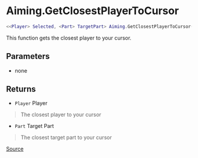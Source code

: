 # Aiming.GetClosestPlayerToCursor
```lua
<<Player> Selected, <Part> TargetPart> Aiming.GetClosestPlayerToCursor(<void>)
```
This function gets the closest player to your cursor.

## Parameters
* none

## Returns
* `Player` Player
> The closest player to your cursor
* `Part` Target Part
> The closest target part to your cursor

[Source](https://github.com/Stefanuk12/ROBLOX/blob/master/Universal/Aiming/Module.lua#L340)